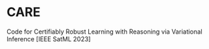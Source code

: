 # CARE
Code for Certifiably Robust Learning with Reasoning via Variational Inference [IEEE SatML 2023]

